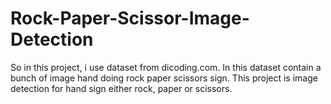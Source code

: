 # Rock-Paper-Scissor-Image-Detection
So in this project, i use dataset from dicoding.com. In this dataset contain a bunch of image hand doing rock paper scissors sign. This project is image detection for hand sign either rock, paper or scissors.
